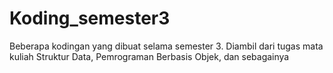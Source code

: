 # Koding_semester3
Beberapa kodingan yang dibuat selama semester 3. Diambil dari tugas mata kuliah Struktur Data, Pemrograman Berbasis Objek, dan sebagainya
